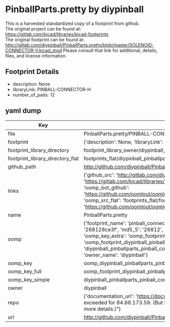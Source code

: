 # PinballParts.pretty by diypinball  
This is a harvested standardized copy of a footprint from github.  
The original project can be found at:  
https://gitlab.com/kicad/libraries/kicad-footprints  
The original footprint can be found at:
http://gitlab.com/diypinball/PinballParts.pretty/blob/master/SOLENOID-CONNECTOR-V.kicad_mod
Please consult that link for additional, details, files, and license information.  
## Footprint Details
* description: None  
* libraryLink: PINBALL-CONNECTOR-H  
* number_of_pads: 12  
## yaml dump  
| Key | Value |  
| --- | --- |  
| file | PinballParts.pretty/PINBALL-CONNECTOR-H.kicad_mod |  
| footprint | {'description': None, 'libraryLink': 'PINBALL-CONNECTOR-H', 'number_of_pads': 12} |  
| footprint_library_directory | footprint_library_owner/diypinball_PinballParts.pretty |  
| footprint_library_directory_flat | footprints_flat/diypinball_pinballparts_pinball_connector_h/working |  
| github_path | http://github.com/diypinball/PinballParts.pretty/blob/master/PINBALL-CONNECTOR-H.kicad_mod |  
| links | {'github_src': 'http://gitlab.com/diypinball/PinballParts.pretty/blob/master/SOLENOID-CONNECTOR-V.kicad_mod', 'github_src_repo': 'https://gitlab.com/kicad/libraries/kicad-footprints', 'oomp_bot': 'footprints/diypinball_pinballparts_pinball_connector_h/working', 'oomp_bot_github': 'https://github.com/oomlout/oomlout_oomp_footprint_bot/tree/main/footprints/diypinball_pinballparts_pinball_connector_h/working', 'oomp_src_flat': 'footprints_flat/footprints_flat/diypinball_pinballparts_pinball_connector_h/working', 'oomp_src_flat_github': 'https://github.com/oomlout/oomlout_oomp_footprint_src/tree/main/footprints_flat/diypinball_pinballparts_pinball_connector_h/working'} |  
| name | PinballParts.pretty |  
| oomp | {'footprint_name': 'pinball_connector_h', 'library_name': 'pinballparts', 'md5': '268128ce3feb7a51fd0496f4e1d912b9', 'md5_10': '268128ce3f', 'md5_5': '26812', 'md5_6': '268128', 'oomp_key': 'oomp_diypinball_pinballparts_pinball_connector_h', 'oomp_key_extra': 'oomp_footprint_diypinball_pinballparts_pinball_connector_h', 'oomp_key_full': 'oomp_footprint_diypinball_pinballparts_pinball_connector_h_268128', 'oomp_key_simple': 'diypinball_pinballparts_pinball_connector_h', 'original_filename': 'PinballParts.pretty/PINBALL-CONNECTOR-H.kicad_mod', 'owner_name': 'diypinball'} |  
| oomp_key | oomp_diypinball_pinballparts_pinball_connector_h |  
| oomp_key_full | oomp_footprint_diypinball_pinballparts_pinball_connector_h |  
| oomp_key_simple | diypinball_pinballparts_pinball_connector_h |  
| owner | diypinball |  
| repo | {'documentation_url': 'https://docs.github.com/rest/overview/resources-in-the-rest-api#rate-limiting', 'message': "API rate limit exceeded for 84.66.173.59. (But here's the good news: Authenticated requests get a higher rate limit. Check out the documentation for more details.)"} |  
| url | http://github.com/diypinball/PinballParts.pretty |  

